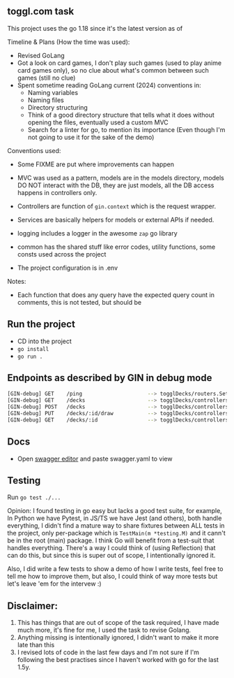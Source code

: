 
## toggl.com task

This project uses the go 1.18 since it's the latest version as of 

Timeline & Plans (How the time was used):
- Revised GoLang
- Got a look on card games, I don't play such games (used to play anime card games only), so no clue about what's common between such games (still no clue)
- Spent sometime reading GoLang current (2024) conventions in:
  - Naming variables
  - Naming files
  - Directory structuring
  - Think of a good directory structure that tells what it does without opening the files, eventually used a custom MVC
  - Search for a linter for go, to mention its importance (Even though I'm not going to use it for the sake of the demo)

Conventions used:
- Some FIXME are put where improvements can happen


- MVC was used as a pattern, models are in the models directory, models DO NOT interact with the DB, they are just models,
all the DB access happens in controllers only.
- Controllers are function of `gin.context` which is the request wrapper.
- Services are basically helpers for models or external APIs if needed.
- logging includes a logger in the awesome `zap` go library
- common has the shared stuff like error codes, utility functions, some consts used across the project
- The project configuration is in .env

Notes:
- Each function that does any query have the expected query count in comments, this is not tested, but should be

## Run the project
- CD into the project
- `go install`
-  `go run .`


## Endpoints as described by GIN in debug mode
```bash
[GIN-debug] GET    /ping                     --> togglDecks/routers.SetupMainRouter.func1 (3 handlers)
[GIN-debug] GET    /decks                    --> togglDecks/controllers/deck_controllers.GetAvailableDecks (3 handlers)
[GIN-debug] POST   /decks                    --> togglDecks/controllers/deck_controllers.NewDeck (3 handlers)
[GIN-debug] PUT    /decks/:id/draw           --> togglDecks/controllers/deck_controllers.DrawCards (3 handlers)
[GIN-debug] GET    /decks/:id                --> togglDecks/controllers/deck_controllers.OpenDeck (3 handlers)
```

## Docs 
- Open [swagger editor](https://editor.swagger.io/) and paste swagger.yaml to view

## Testing

Run `go test ./...`

Opinion: I found testing in go easy but lacks a good test suite, for example, In Python we have Pytest, in JS/TS we have Jest (and others), both handle everything, I didn't find a mature way to share fixtures
between ALL tests in the project, only per-package which is `TestMain(m *testing.M)` and it cann't be in the root (main) package. I think Go will benefit from a test-suit that handles everything. There's a way I could think of (using Reflection) that can do this, but since this is super out of scope, I intentionally ignored it.

Also, I did write a few tests to show a demo of how I write tests, feel free to tell me how to improve them, but also, I could think of way more tests but let's leave 'em for the intervew :)


## Disclaimer: 
1. This has things that are out of scope of the task required, I have made much more, it's fine for me, I used the task to revise Golang.
2. Anything missing is intentionally ignored, I didn't want to make it more late than this
3. I revised lots of code in the last few days and I'm not sure if I'm following the best practises since I haven't worked with go for the last 1.5y.
